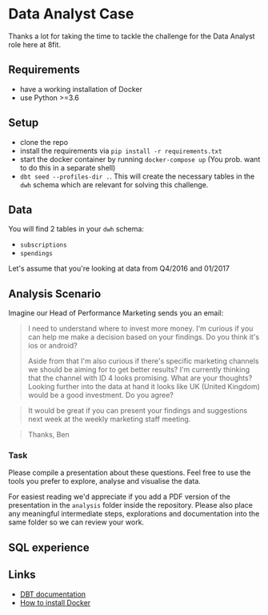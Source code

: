 # Data Analyst Case
Thanks a lot for taking the time to tackle the challenge for the Data Analyst role here at 8fit.

## Requirements

* have a working installation of Docker
* use Python >=3.6

## Setup

* clone the repo
* install the requirements via `pip install -r requirements.txt`
* start the docker container by running `docker-compose up` (You prob. want to do this in a separate shell)
* `dbt seed --profiles-dir .`. This will create the necessary tables in the `dwh` schema which are relevant for solving this challenge.

## Data

You will find 2 tables in your `dwh` schema:
* `subscriptions`
* `spendings`

Let's assume that you're looking at data from Q4/2016 and 01/2017

## Analysis Scenario
Imagine our Head of Performance Marketing sends you an email:

> I need to understand where to invest more money. I'm curious if you can help me make a decision based on your findings. Do you think it's ios or android?
>
> Aside from that I'm also curious if there's specific marketing channels we should be aiming for to get better results? I'm currently thinking that the channel with ID 4 looks promising. What are your thoughts?
> Looking further into the data at hand it looks like UK (United Kingdom) would be a good investment. Do you agree?

> It would be great if you can present your findings and suggestions next week at the weekly marketing staff meeting.

> Thanks,
> Ben

### Task
Please compile a presentation about these questions. Feel free to use the tools you prefer to explore, analyse and visualise the data.

For easiest reading we'd appreciate if you add a PDF version of the presentation in the `analysis` folder inside the repository. Please also place any meaningful intermediate steps, explorations and documentation into the same folder so we can review your work.

## SQL experience


## Links

* [DBT documentation](https://docs.getdbt.com/)
* [How to install Docker](https://docs.docker.com/install/)
